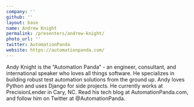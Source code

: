 ```yaml
---
company: ''
github: ''
layout: base
name: Andrew Knight
permalink: /presenters/andrew-knight/
photo_url: ''
twitter: AutomationPanda
website: https://automationpanda.com/
---
```


Andy Knight is the “Automation Panda” - an engineer, consultant, and international speaker who loves all things software. He specializes in building robust test automation solutions from the ground up. Andy loves Python and uses Django for side projects. He currently works at PrecisionLender in Cary, NC. Read his tech blog at AutomationPanda.com, and follow him on Twitter at @AutomationPanda.